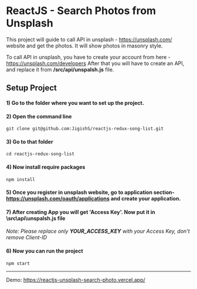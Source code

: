 # ReactJS - Search Photos from Unsplash

This project will guide to call API in unsplash - https://unsplash.com/ website and get the photos. It will show photos in masonry style.

To call API in unsplash, you have to create your account from here - https://unsplash.com/developers
After that you will have to create an API, and replace it from **/src/api/unspalsh.js** file.

## Setup Project
#### 1) Go to the folder where you want to set up the project.
#### 2) Open the command line
```
git clone git@github.com:JigishS/reactjs-redux-song-list.git
```
#### 3) Go to that folder
```
cd reactjs-redux-song-list
```
#### 4) Now install require packages
```
npm install
```
#### 5) Once you register in unsplash website, go to application section-https://unsplash.com/oauth/applications and create your application.

#### 7) After creating App you will get 'Access Key'. Now put it in **\src\api\unspalsh.js** file
*Note: Please replace only **YOUR_ACCESS_KEY** with your Access Key, don't remove Client-ID*
#### 6) Now you can run the project
```
npm start
```

***

Demo: https://reactjs-unsplash-search-photo.vercel.app/
